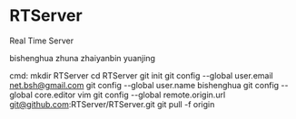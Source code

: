 RTServer
========

Real Time Server

bishenghua zhuna zhaiyanbin yuanjing

cmd:
mkdir RTServer
cd RTServer
git init
git config --global user.email net.bsh@gmail.com
git config --global user.name bishenghua
git config --global core.editor vim
git config --global remote.origin.url git@github.com:RTServer/RTServer.git
git pull -f origin
